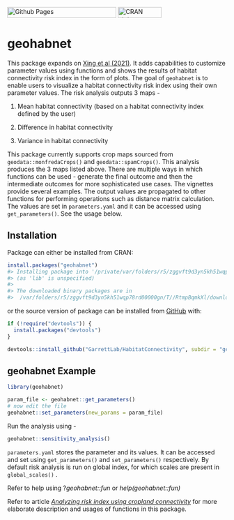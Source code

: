 
<!-- README.md is generated from README.Rmd. Please edit that file -->
<!-- badges: start -->

[<img
src="https://github.com/GarrettLab/HabitatConnectivity/actions/workflows/pages/pages-build-deployment/badge.svg?branch=main"
width="250" height="25" alt="Github Pages" />](https://github.com/GarrettLab/HabitatConnectivity/actions/workflows/pages/pages-build-deployment)
[<img src="https://www.r-pkg.org/badges/version/geohabnet" width="100"
height="25" alt="CRAN status" />](https://CRAN.R-project.org/package=geohabnet)

<!-- badges: end -->

# geohabnet

This package expands on [Xing et al
(2021)](https://doi.org/10.1093/biosci/biaa067).
It adds capabilities to customize parameter values using functions and
shows the results of habitat connectivity risk index in the form of
plots. The goal of `geohabnet` is to enable users to visualize a habitat
connectivity risk index using their own parameter values. The risk
analysis outputs 3 maps -

1.  Mean habitat connectivity (based on a habitat connectivity index
    defined by the user)

2.  Difference in habitat connectivity

3.  Variance in habitat connectivity

This package currently supports crop maps sourced from
`geodata::monfredaCrops()` and `geodata::spamCrops()`. This analysis
produces the 3 maps listed above. There are multiple ways in which
functions can be used - generate the final outcome and then the
intermediate outcomes for more sophisticated use cases. The vignettes
provide several examples. The output values are propagated to other
functions for performing operations such as distance matrix calculation.
The values are set in `parameters.yaml` and it can be accessed using
`get_parameters()`. See the usage below.

## Installation

Package can either be installed from CRAN:

``` r
install.packages("geohabnet")
#> Installing package into '/private/var/folders/r5/zggvft9d3yn5kh51wqp78rd00000gn/T/RtmpBU77e3/temp_libpath4f5365f57439'
#> (as 'lib' is unspecified)
#> 
#> The downloaded binary packages are in
#>  /var/folders/r5/zggvft9d3yn5kh51wqp78rd00000gn/T//RtmpBqmkXl/downloaded_packages
```

or the source version of package can be installed from
[GitHub](https://github.com/GarrettLab/HabitatConnectivity/) with:

``` r
if (!require("devtools")) {
  install.packages("devtools")
}

devtools::install_github("GarrettLab/HabitatConnectivity", subdir = "geohabnet")
```

## geohabnet Example

``` r
library(geohabnet)

param_file <- geohabnet::get_parameters()
# now edit the file
geohabnet::set_parameters(new_params = param_file)
```

Run the analysis using -

``` r
geohabnet::sensitivity_analysis()
```

`parameters.yaml` stores the parameter and its values. It can be
accessed and set using `get_parameters()` and `set_parameters()`
respectively. By default risk analysis is run on global index, for which
scales are present in `global_scales()` .

Refer to help using ?*geohabnet::fun* or *help(geohabnet::fun)*

Refer to article [*Analyzing risk index using cropland
connectivity*](https://garrettlab.github.io/HabitatConnectivity/articles/analysis.html)
for more elaborate description and usages of functions in this package.
